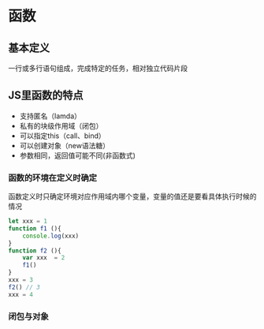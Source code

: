 # 函数

## 基本定义

一行或多行语句组成，完成特定的任务，相对独立代码片段

## JS里函数的特点

- 支持匿名（lamda）
- 私有的块级作用域（闭包）
- 可以指定this（call、bind）
- 可以创建对象（new语法糖）
- 参数相同，返回值可能不同(非函数式)

### 函数的环境在定义时确定

函数定义时只确定环境对应作用域内哪个变量，变量的值还是要看具体执行时候的情况

```javascript
let xxx = 1
function f1 (){
    console.log(xxx)
}
function f2 (){
    var xxx  = 2
    f1()
}
xxx = 3
f2() // 3
xxx = 4
```

### 闭包与对象

